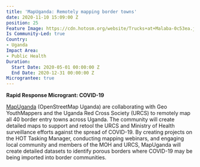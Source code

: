 ```yaml
---
title: 'MapUganda: Remotely mapping border towns'
date: 2020-11-10 15:09:00 Z
position: 25
Feature Image: https://cdn.hotosm.org/website/Trucks+at+Malaba-0c53ea.jpg
Is Community-Led: true
Country:
- Uganda
Impact Area:
- Public Health
Duration:
  Start Date: 2020-05-01 00:00:00 Z
  End Date: 2020-12-31 00:00:00 Z
Micrograntee: true
---
```


**Rapid Response Microgrant: COVID-19**

[MapUganda](https://mapuganda.org/) (OpenStreetMap Uganda) are collaborating with Geo YouthMappers and the Uganda Red Cross Society (URCS) to remotely map all 40 border entry towns across Uganda. The community will create detailed maps to support and retool the URCS and Ministry of Health surveillance efforts against the spread of COVID-19. By creating projects on the HOT Tasking Manager, conducting mapping webinars, and engaging local community and members of the MOH and URCS, MapUganda will create detailed datasets to identify porous borders where COVID-19 may be being imported into border communities.